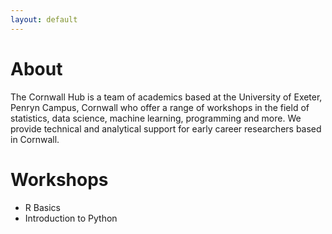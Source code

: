 ```yaml
---
layout: default
---
```


# About

The Cornwall Hub is a team of academics based at the University of Exeter, Penryn Campus, Cornwall
who offer a range of workshops in the field of statistics, data science, machine learning, programming
and more. We provide technical and analytical support for early career researchers based in Cornwall.

# Workshops

* R Basics
* Introduction to Python
